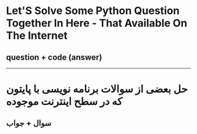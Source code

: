 # Let'S Solve Some Python Question Together In Here - That Available On The Internet
## question + code (answer)
---
# حل بعضی از سوالات برنامه نویسی با پایتون که در سطح اینترنت موجوده 
## سوال + جواب
